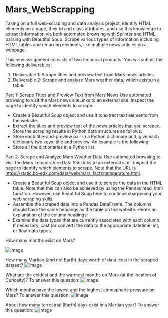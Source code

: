 # Mars_WebScrapping

Taking on a full web-scraping and data analysis project, identify HTML elements on a page, their id and class attributes, and use this knowledge to extract information via both automated browsing with Splinter and HTML parsing with Beautiful Soup. Scrape various types of information including HTML tables and recurring elements, like multiple news articles on a webpage.

This new assignment consists of two technical products. You will submit the following deliverables:
1. Deliverable 1: Scrape titles and preview text from Mars news articles.
2. Deliverable 2: Scrape and analyze Mars weather data, which exists in a table.

Part 1: Scrape Titles and Preview Text from Mars News
Use automated browsing to visit the Mars news siteLinks to an external site. Inspect the page to identify which elements to scrape.
- Create a Beautiful Soup object and use it to extract text elements from the website.
- Extract the titles and preview text of the news articles that you scraped. Store the scraping results in Python data structures as follows:
- Store each title-and-preview pair in a Python dictionary and, give each dictionary two keys: title and preview. An example is the following:
- Store all the dictionaries in a Python list.


Part 2: Scrape and Analyze Mars Weather Data
Use automated browsing to visit the Mars Temperature Data SiteLinks to an external site.. Inspect the page to identify which elements to scrape. Note that the URL is https://static.bc-edx.com/data/web/mars_facts/temperature.html.
- Create a Beautiful Soup object and use it to scrape the data in the HTML table. Note that this can also be achieved by using the Pandas read_html function. However, use Beautiful Soup here to continue sharpening your web scraping skills.
- Assemble the scraped data into a Pandas DataFrame. The columns should have the same headings as the table on the website. Here’s an explanation of the column headings:
- Examine the data types that are currently associated with each column. If necessary, cast (or convert) the data to the appropriate datetime, int, or float data types.


How many months exist on Mars?

![image](https://user-images.githubusercontent.com/117549284/221122806-0bc1b563-545d-49b8-a94c-aa03267c42f6.png)

How many Martian (and not Earth) days worth of data exist in the scraped dataset?
![image](https://user-images.githubusercontent.com/117549284/221122818-cc03e45e-bc23-4c31-84f4-3f924dc94f3c.png)

What are the coldest and the warmest months on Mars (at the location of Curiosity)? To answer this question:
![image](https://user-images.githubusercontent.com/117549284/221122948-53b49454-7d35-4606-a219-f87e46628365.png)

Which months have the lowest and the highest atmospheric pressure on Mars? To answer this question:
![image](https://user-images.githubusercontent.com/117549284/221122683-4f573082-f483-46b5-b390-6a774371b519.png)

About how many terrestrial (Earth) days exist in a Martian year? To answer this question:
![image](https://user-images.githubusercontent.com/117549284/221122784-eb122ad0-e5ba-46cd-8897-f843e4ac044b.png)



